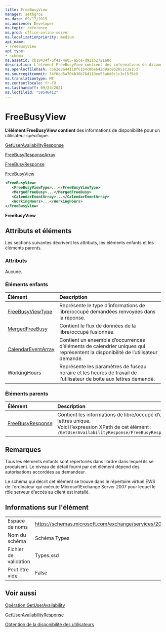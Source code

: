 ```yaml
---
title: FreeBusyView
manager: sethgros
ms.date: 09/17/2015
ms.audience: Developer
ms.topic: reference
ms.prod: office-online-server
ms.localizationpriority: medium
api_name:
- FreeBusyView
api_type:
- schema
ms.assetid: cb18434f-5f41-4e05-a5ce-d921b2721a8c
description: L’élément FreeBusyView contient des informations de disponibilité pour un utilisateur spécifique.
ms.openlocfilehash: c662e8a44118f61b4c8be642d9ac862051c3a15d
ms.sourcegitcommit: 54f6cd5a704b36b76d110ee53a6d6c1c3e15f5a9
ms.translationtype: MT
ms.contentlocale: fr-FR
ms.lasthandoff: 09/24/2021
ms.locfileid: "59546412"
---
```

# <a name="freebusyview"></a>FreeBusyView

**L’élément FreeBusyView contient** des informations de disponibilité pour un utilisateur spécifique. 
  
[GetUserAvailabilityResponse](getuseravailabilityresponse.md)
  
[FreeBusyResponseArray](freebusyresponsearray.md)
  
[FreeBusyResponse](freebusyresponse.md)
  
[FreeBusyView](freebusyview.md)
  
```xml
<FreeBusyView>
   <FreeBusyViewType>...</FreeBusyViewType>
   <MergedFreeBusy>...</MergedFreeBusy>
   <CalendarEventArray>...</CalendarEventArray>
   <WorkingHours>...</WorkingHours>
</FreeBusyView>
```

 **FreeBusyView**
## <a name="attributes-and-elements"></a>Attributs et éléments

Les sections suivantes décrivent les attributs, les éléments enfants et les éléments parents.
  
### <a name="attributes"></a>Attributs

Aucune.
  
### <a name="child-elements"></a>Éléments enfants

|**Élément**|**Description**|
|:-----|:-----|
|[FreeBusyViewType](freebusyviewtype.md) <br/> |Représente le type d’informations de libre/occupé demandées renvoyées dans la réponse.  <br/> |
|[MergedFreeBusy](mergedfreebusy.md) <br/> |Contient le flux de données de la libre/occupé fusionnée.  <br/> |
|[CalendarEventArray](calendareventarray.md) <br/> |Contient un ensemble d’occurrences d’éléments de calendrier uniques qui représentent la disponibilité de l’utilisateur demandé.  <br/> |
|[WorkingHours](workinghours-ex15websvcsotherref.md) <br/> |Représente les paramètres de fuseau horaire et les heures de travail de l’utilisateur de boîte aux lettres demandé.  <br/> |
   
### <a name="parent-elements"></a>Éléments parents

|**Élément**|**Description**|
|:-----|:-----|
|[FreeBusyResponse](freebusyresponse.md) <br/> |Contient les informations de libre/occupé d’un utilisateur de boîte aux lettres unique.  <br/> Voici l’expression XPath de cet élément :  <br/>  `/GetUserAvailabilityResponse/FreeBusyResponseArray/FreeBusyResponse` <br/> |
   
## <a name="remarks"></a>Remarques

Tous les éléments enfants sont répertoriés dans l’ordre dans lequel ils se produisent. Le niveau de détail fourni par cet élément dépend des autorisations accordées au demandeur.
  
Le schéma qui décrit cet élément se trouve dans le répertoire virtuel EWS de l'ordinateur qui exécute MicrosoftExchange Server 2007 pour lequel le rôle serveur d'accès au client est installé.
  
## <a name="element-information"></a>Informations sur l'élément

|||
|:-----|:-----|
|Espace de noms  <br/> |https://schemas.microsoft.com/exchange/services/2006/types  <br/> |
|Nom du schéma  <br/> |Schéma Types  <br/> |
|Fichier de validation  <br/> |Types.xsd  <br/> |
|Peut être vide  <br/> |False  <br/> |
   
## <a name="see-also"></a>Voir aussi



[Opération GetUserAvailability](getuseravailability-operation.md)
  
[GetUserAvailabilityResponse](getuseravailabilityresponse.md)


[Obtention de la disponibilité des utilisateurs](https://msdn.microsoft.com/library/d4133fcb-9b0f-4e6b-aadf-a389da83516a%28Office.15%29.aspx)

